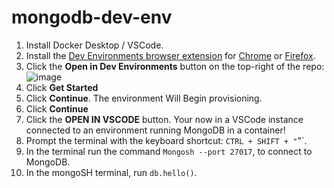# mongodb-dev-env

1. Install Docker Desktop / VSCode.
2. Install the [Dev Environments browser extension](https://github.com/docker/dev-envs-extension) for [Chrome](https://chrome.google.com/webstore/detail/docker-dev-environments/gnagpachnalcofcblcgdbofnfakdbeka) or [Firefox](https://addons.mozilla.org/en-US/firefox/addon/docker-dev-environments/).
3. Click the **Open in Dev Environments** button on the top-right of the repo:
![image](https://github.com/Ian-Fogelman/mongodb-dev-env/assets/8229464/4daa7e76-6314-4ae6-9c7e-11d00f477a02)
4. Click **Get Started**
5. Click **Continue**.
  The environment Will Begin provisioning.
6. Click **Continue**
7. Click the **OPEN IN VSCODE** button.
   Your now in a VSCode instance connected to an environment running MongoDB in a container!
8. Prompt the terminal with the keyboard shortcut: `CTRL + SHIFT + "`"`.
9. In the terminal run the command `Mongosh --port 27017`, to connect to MongoDB.
10. In the mongoSH terminal, run `db.hello()`.
